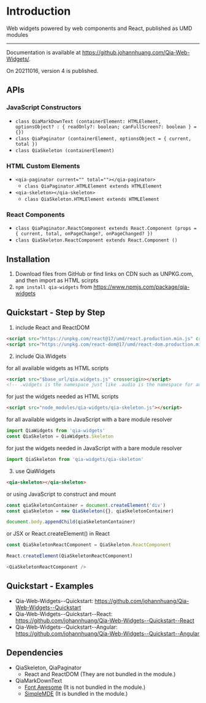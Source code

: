 # Introduction

Web widgets powered by web components and React, published as UMD modules

---

Documentation is available at <https://github.johannhuang.com/Qia-Web-Widgets/>.

On 20211016, version 4 is published.


## APIs

### JavaScript Constructors

- `class QiaMarkDownText (containerElement: HTMLElement, optionsObject? : { readOnly?: boolean; canFullScreen?: boolean } = {})`
- `class QiaPaginator (containerElement, optionsObject = { current, total })`
- `class QiaSkeleton (containerElement)`

### HTML Custom Elements

- `<qia-paginator current="" total=""></qia-paginator>`
	* `class QiaPaginator.HTMLElement extends HTMLElement`
- `<qia-skeleton></qia-skeleton>`
	* `class QiaSkeleton.HTMLElement extends HTMLElement`

### React Components

- `class QiaPaginator.ReactComponent extends React.Component (props = { current, total, onPageChange?, onPageChanged? })`
- `class QiaSkeleton.ReactComponent extends React.Component ()`


## Installation

1. Download files from GitHub or find links on CDN such as UNPKG.com, and then import as HTML scirpts
2. `npm install qia-widgets` from <https://www.npmjs.com/package/qia-widgets>


## Quickstart - Step by Step

1. include React and ReactDOM

```html
<script src="https://unpkg.com/react@17/umd/react.production.min.js" crossorigin></script>
<script src="https://unpkg.com/react-dom@17/umd/react-dom.production.min.js" crossorigin></script>
```

2. include Qia.Widgets

for all available widgets as HTML scripts

```html
<script src="$base_url/qia.widgets.js" crossorigin></script>
<!-- .widgets is the namespace just like .audio is the namespace for audio-player; web components are named without widgets in-between, such as qia-paginator -->
```

for just the widgets needed as HTML scripts

```html
<script src="node_modules/qia-widgets/qia-skeleton.js"></script>
```

for all available widgets in JavaScript with a bare module resolver

```js
import QiaWidgets from 'qia-widgets'
const QiaSkeleton = QiaWidgets.Skeleton
```

for just the widgets needed in JavaScript with a bare module resolver

```js
import QiaSkeleton from 'qia-widgets/qia-skeleton'
```

3. use QiaWidgets

```html
<qia-skeleton></qia-skeleton>
```

or using JavaScript to construct and mount

```js
const qiaSkeletonContainer = document.createElement('div')
const qiaSkeleton = new QiaSkeleton({}, qiaSkeletonContainer)

document.body.appendChild(qiaSkeletonContainer)
```

or JSX or React.createElement() in React

```js
const QiaSkeletonReactComponent = QiaSkeleton.ReactComponent

React.createElement(QiaSkeletonReactComponent)

<QiaSkeletonReactComponent />
```


## Quickstart - Examples

- Qia-Web-Widgets--Quickstart: <https://github.com/johannhuang/Qia-Web-Widgets--Quickstart>
- Qia-Web-Widgets--Quickstart--React: <https://github.com/johannhuang/Qia-Web-Widgets--Quickstart--React>
- Qia-Web-Widgets--Quickstart--Angular: <https://github.com/johannhuang/Qia-Web-Widgets--Quickstart--Angular>


## Dependencies

* QiaSkeleton, QiaPaginator
	* React and ReactDOM (They are not bundled in the module.)
* QiaMarkDownText
	* [Font Awesome](https://www.npmjs.com/package/font-awesome) (It is not bundled in the module.)
	* [SimpleMDE](https://www.npmjs.com/package/simplemde) (It is bundled in the module.)
